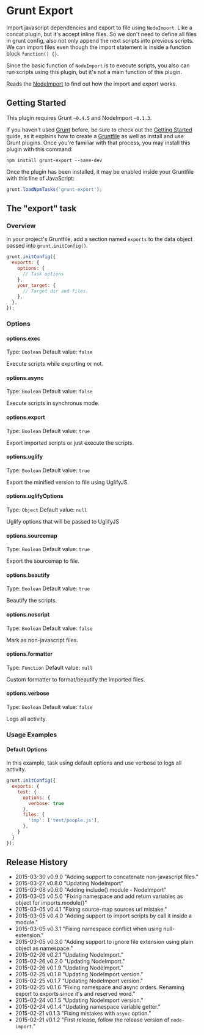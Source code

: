 # Grunt Export

Import javascript dependencies and export to file using `NodeImport`. Like a concat plugin, but it's accept inline files.
So we don't need to define all files in grunt config, also not only append the next scripts into previous scripts.
We can import files even though the import statement is inside a function block `function() {}`.

Since the basic function of `NodeImport` is to execute scripts, you also can run scripts using this plugin, but it's not
a main function of this plugin.

Reads the [NodeImport](https://github.com/mahdaen/node-import) to find out how the import and export works.

## Getting Started
This plugin requires Grunt `~0.4.5` and NodeImport `~0.1.3`.

If you haven't used [Grunt](http://gruntjs.com/) before, be sure to check out the [Getting Started](http://gruntjs.com/getting-started) guide, as it explains how to create a [Gruntfile](http://gruntjs.com/sample-gruntfile) as well as install and use Grunt plugins. Once you're familiar with that process, you may install this plugin with this command:

```shell
npm install grunt-export --save-dev
```

Once the plugin has been installed, it may be enabled inside your Gruntfile with this line of JavaScript:

```js
grunt.loadNpmTasks('grunt-export');
```

## The "export" task

### Overview
In your project's Gruntfile, add a section named `exports` to the data object passed into `grunt.initConfig()`.

```js
grunt.initConfig({
  exports: {
    options: {
      // Task options
    },
    your_target: {
      // Target dir and files.
    },
  },
});
```

### Options

#### options.exec
Type: `Boolean`
Default value: `false`

Execute scripts while exporting or not.

#### options.async
Type: `Boolean`
Default value: `false`

Execute scripts in synchronus mode.

#### options.export
Type: `Boolean`
Default value: `true`

Export imported scripts or just execute the scripts.

#### options.uglify
Type: `Boolean`
Default value: `true`

Export the minified version to file using UglifyJS.

#### options.uglifyOptions
Type: `Object`
Default value: `null`

Uglify options that will be passed to UglifyJS

#### options.sourcemap
Type: `Boolean`
Default value: `true`

Export the sourcemap to file.

#### options.beautify
Type: `Boolean`
Default value: `true`

Beautify the scripts.

#### options.noscript
Type: `Boolean`
Default value: `false`

Mark as non-javascript files.

#### options.formatter
Type: `Function`
Default value: `null`

Custom formatter to format/beautify the imported files.

#### options.verbose
Type: `Boolean`
Default value: `false`

Logs all activity.

### Usage Examples

#### Default Options
In this example, task using default options and use verbose to logs all activity.

```js
grunt.initConfig({
  exports: {
    test: {
      options: {
        verbose: true
      },
      files: {
        'tmp': ['test/people.js'],
      },
    }
  }
});
```

## Release History
* 2015-03-30        v0.9.0      "Adding support to concatenate non-javascript files."
* 2015-03-27        v0.8.0      "Updating NodeImport"
* 2015-03-08        v0.6.0      "Adding include() module - NodeImport"
* 2015-03-05        v0.5.0      "Fixing namespace and add return variables as object for imports.module()"
* 2015-03-05        v0.4.1      "Fixing source-map sources url mistake."
* 2015-03-05        v0.4.0      "Adding support to import scripts by call it inside a module."
* 2015-03-05        v0.3.1      "Fixing namespace conflict when using null-extension."
* 2015-03-05        v0.3.0      "Adding support to ignore file extension using plain object as namespace."
* 2015-02-26        v0.2.1      "Updating NodeImport."
* 2015-02-26        v0.2.0      "Updating NodeImport."
* 2015-02-26        v0.1.9      "Updating NodeImport."
* 2015-02-25        v0.1.8      "Updating NodeImport version."
* 2015-02-25        v0.1.7      "Updating NodeImport version."
* 2015-02-25        v0.1.6      "Fixing namespace and async orders. Renaming export to exports since it's and reserved word."
* 2015-02-24        v0.1.5      "Updating NodeImport version."
* 2015-02-24        v0.1.4      "Updating namespace variable getter."
* 2015-02-21        v0.1.3      "Fixing mistakes with `async` option."
* 2015-02-21        v0.1.2      "First release, follow the release version of `node-import`."
